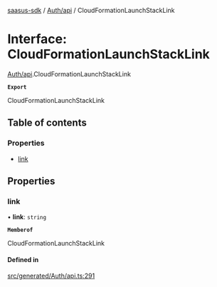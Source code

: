 [saasus-sdk](../README.md) / [Auth/api](../modules/Auth_api.md) / CloudFormationLaunchStackLink

# Interface: CloudFormationLaunchStackLink

[Auth/api](../modules/Auth_api.md).CloudFormationLaunchStackLink

**`Export`**

CloudFormationLaunchStackLink

## Table of contents

### Properties

- [link](Auth_api.CloudFormationLaunchStackLink.md#link)

## Properties

### link

• **link**: `string`

**`Memberof`**

CloudFormationLaunchStackLink

#### Defined in

[src/generated/Auth/api.ts:291](https://github.com/saasus-platform/saasus-sdk-javascript/blob/997c544/src/generated/Auth/api.ts#L291)
